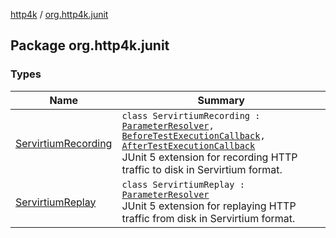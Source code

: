 [http4k](../index.md) / [org.http4k.junit](./index.md)

## Package org.http4k.junit

### Types

| Name | Summary |
|---|---|
| [ServirtiumRecording](-servirtium-recording/index.md) | `class ServirtiumRecording : `[`ParameterResolver`](https://junit.org/junit5/docs/5.6.0/api/org/junit/jupiter/api/extension/ParameterResolver.html)`, `[`BeforeTestExecutionCallback`](https://junit.org/junit5/docs/5.6.0/api/org/junit/jupiter/api/extension/BeforeTestExecutionCallback.html)`, `[`AfterTestExecutionCallback`](https://junit.org/junit5/docs/5.6.0/api/org/junit/jupiter/api/extension/AfterTestExecutionCallback.html)<br>JUnit 5 extension for recording HTTP traffic to disk in Servirtium format. |
| [ServirtiumReplay](-servirtium-replay/index.md) | `class ServirtiumReplay : `[`ParameterResolver`](https://junit.org/junit5/docs/5.6.0/api/org/junit/jupiter/api/extension/ParameterResolver.html)<br>JUnit 5 extension for replaying HTTP traffic from disk in Servirtium format. |
